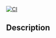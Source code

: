 [![CI](https://github.com/luka2220/json-parser-lib/actions/workflows/node.js.yml/badge.svg)](https://github.com/luka2220/json-parser-lib/actions/workflows/node.js.yml)

## Description
